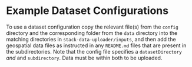 # Example Dataset Configurations

To use a dataset configuration copy the relevant file(s) from the `config` directory and the corresponding folder from the `data` directory into the matching directories in `stack-data-uploader/inputs`, and then add the geospatial data files as instructed in any `README.md` files that are present in the subdirectories. Note that the config file specifies a `datasetDirectory` _and_ and `subdirectory`. Data must be within both to be uploaded.